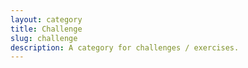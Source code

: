 ```yaml
---
layout: category
title: Challenge
slug: challenge
description: A category for challenges / exercises.
---
```


